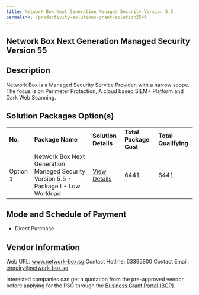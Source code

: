 ```yaml
---
title: Network Box Next Generation Managed Security Version 5.5
permalink: /productivity-solutions-grant/solution2544
---
```


## Network Box Next Generation Managed Security Version 55

## Description

Network Box is a Managed Security Service Provider, with a narrow scope. The focus is on Perimeter Protection, A cloud based SIEM+ Platform and Dark Web Scanning.

## Solution Packages Option(s)

<table>
<tr>
<td><b>No.</b></td>
<td><b>Package Name</b></td>
<td><b>Solution Details</b></td>
<td><b>Total Package Cost</b></td>
<td><b>Total Qualifying</b></td>
</tr>
<tr>
<td>Option 1</td>
<td>Network Box Next Generation Managed Security Version 5.5 - Package I - Low Workload</td>
<td><a href='https://www.gobusiness.gov.sg/images/psg/Network_Box_Next_Gen_Sec__20210132_Desensitised_Annex_3_Part_1.pdf'>View Details</a></td>
<td>6441</td>
<td>6441</td>
</tr>
</table>

## Mode and Schedule of Payment

 - Direct Purchase

## Vendor Information

 Web URL: www.network-box.sg 
Contact Hotline: 63395900 
Contact Email: enquiry@network-box.sg 


Interested companies can get a quotation from the pre-approved vendor, before applying for the PSG through the <a href='https://www.businessgrants.gov.sg/'>Business Grant Portal (BGP)</a>.
